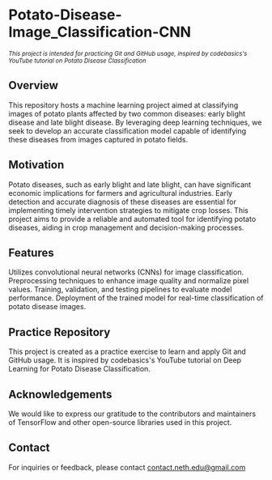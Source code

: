 # Potato-Disease-Image_Classification-CNN
<small> *This project is intended for practicing Git and GitHub usage, inspired by codebasics's YouTube tutorial on Potato Disease Classification* </small>

## Overview
This repository hosts a machine learning project aimed at classifying images of potato plants affected by two common diseases: early blight disease and late blight disease. By leveraging deep learning techniques, we seek to develop an accurate classification model capable of identifying these diseases from images captured in potato fields.
## Motivation
Potato diseases, such as early blight and late blight, can have significant economic implications for farmers and agricultural industries. Early detection and accurate diagnosis of these diseases are essential for implementing timely intervention strategies to mitigate crop losses. This project aims to provide a reliable and automated tool for identifying potato diseases, aiding in crop management and decision-making processes.
## Features
Utilizes convolutional neural networks (CNNs) for image classification.
Preprocessing techniques to enhance image quality and normalize pixel values.
Training, validation, and testing pipelines to evaluate model performance.
Deployment of the trained model for real-time classification of potato disease images.

## Practice Repository

This project is created as a practice exercise to learn and apply Git and GitHub usage. It is inspired by codebasics's YouTube tutorial on Deep Learning for Potato Disease Classification.

## Acknowledgements

We would like to express our gratitude to the contributors and maintainers of TensorFlow and other open-source libraries used in this project.

## Contact

For inquiries or feedback, please contact contact.neth.edu@gmail.com

